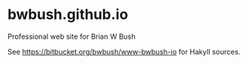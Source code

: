 bwbush.github.io
================

Professional web site for Brian W Bush

See <https://bitbucket.org/bwbush/www-bwbush-io> for Hakyll sources.

